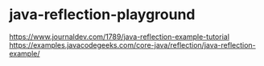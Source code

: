 # java-reflection-playground
https://www.journaldev.com/1789/java-reflection-example-tutorial
https://examples.javacodegeeks.com/core-java/reflection/java-reflection-example/
